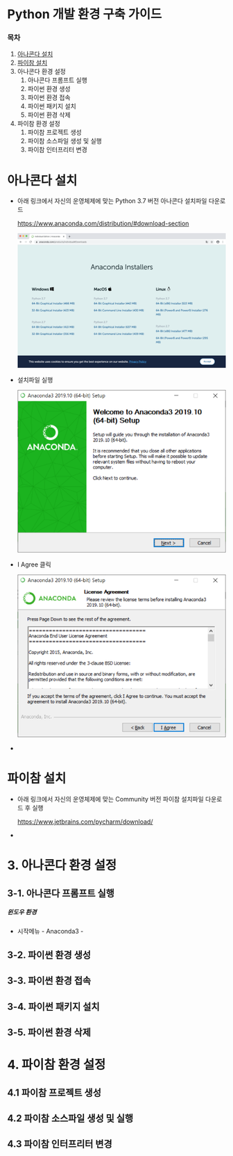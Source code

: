 # Python 개발 환경 구축 가이드

### 목차

1. [아나콘다 설치](#아나콘다-설치)
2. [파이참 설치](#파이참-설치)
3. 아나콘다 환경 설정
   1. 아나콘다 프롬프트 실행
   2. 파이썬 환경 생성
   3. 파이썬 환경 접속
   4. 파이썬 패키지 설치
   5. 파이썬 환경 삭제
4. 파이참 환경 설정
   1. 파이참 프로젝트 생성
   2. 파이참 소스파일 생성 및 실행
   3. 파이참 인터프리터 변경



# 아나콘다 설치

- 아래 링크에서 자신의 운영체제에 맞는 Python 3.7 버전 아나콘다 설치파일 다운로드

  https://www.anaconda.com/distribution/#download-section

  ![1-1](./images/1-1.png)

  

- 설치파일 실행

  ![1-1](./images/1-2.png)

  

- I Agree 클릭

  ![1-1](./images/1-3.png)

- 



# 파이참 설치

- 아래 링크에서 자신의 운영체제에 맞는 Community 버전 파이참 설치파일 다운로드 후 실행

  https://www.jetbrains.com/pycharm/download/

- 



# 3. 아나콘다 환경 설정

## 3-1. 아나콘다 프롬프트 실행

##### 윈도우 환경

- 시작메뉴 - Anaconda3 -  



## 3-2. 파이썬 환경 생성



## 3-3. 파이썬 환경 접속



## 3-4. 파이썬 패키지 설치



## 3-5. 파이썬 환경 삭제



# 4. 파이참 환경 설정

## 4.1 파이참 프로젝트 생성



## 4.2 파이참 소스파일 생성 및 실행



## 4.3 파이참 인터프리터 변경

